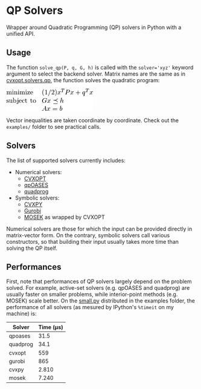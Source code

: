 # QP Solvers

Wrapper around Quadratic Programming (QP) solvers in Python with a unified API.

## Usage

The function ``solve_qp(P, q, G, h)`` is called with the ``solver='xyz'``
keyword argument to select the backend solver. Matrix names are the same as in
[cvxopt.solvers.qp](http://cvxopt.org/userguide/coneprog.html#quadratic-programming),
the function solves the quadratic program:

<img src=".qp.png">

Vector inequalities are taken coordinate by coordinate. Check out the
``examples/`` folder to see practical calls.

## Solvers

The list of supported solvers currently includes:

- Numerical solvers:
    - [CVXOPT](http://cvxopt.org/)
    - [qpOASES](https://projects.coin-or.org/qpOASES)
    - [quadprog](https://pypi.python.org/pypi/quadprog/)
- Symbolic solvers:
    - [CVXPY](http://www.cvxpy.org/en/latest/)
    - [Gurobi](https://www.gurobi.com/)
    - [MOSEK](https://mosek.com/) as wrapped by CVXOPT

Numerical solvers are those for which the input can be provided directly in
matrix-vector form. On the contrary, symbolic solvers call various
constructors, so that building their input usually takes more time than solving
the QP itself.

## Performances

First, note that performances of QP solvers largely depend on the problem
solved. For example, active-set solvers (e.g. qpOASES and quadprog) are usually
faster on smaller problems, while interior-point methods (e.g. MOSEK) scale
better. On the [small.py](examples/small.py) distributed in the examples folder,
the performance of all solvers (as mesured by IPython's ``%timeit`` on my
machine) is:

| Solver   | Time (µs) |
| -------- | ----------|
| qpoases  | 31.5      |
| quadprog | 34.1      |
| cvxopt   | 559       |
| gurobi   | 865       |
| cvxpy    | 2.810     |
| mosek    | 7.240     |
